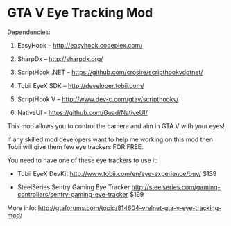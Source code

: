 # GTA V Eye Tracking Mod

Dependencies:

1.	EasyHook – http://easyhook.codeplex.com/

2.	SharpDx – http://sharpdx.org/

3.	ScriptHook .NET – https://github.com/crosire/scripthookvdotnet/

4.	Tobii EyeX SDK – http://developer.tobii.com/

5.	ScriptHook V – http://www.dev-c.com/gtav/scripthookv/

6.	NativeUI – https://github.com/Guad/NativeUI/

This mod allows you to control the camera and aim in GTA V with your eyes!
 
If any skilled mod developers want to help me working on this mod then Tobii will give them few eye trackers FOR FREE.

You need to have one of these eye trackers to use it:
- Tobii EyeX DevKit
http://www.tobii.com/en/eye-experience/buy/
$139
 
- SteelSeries Sentry Gaming Eye Tracker
http://steelseries.com/gaming-controllers/sentry-gaming-eye-tracker
$199

More info:
http://gtaforums.com/topic/814604-vrelnet-gta-v-eye-tracking-mod/
